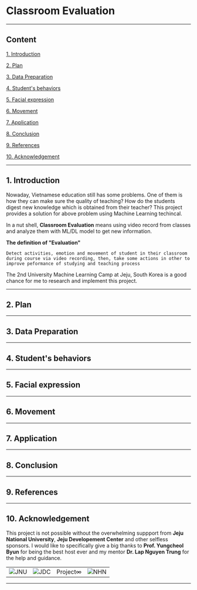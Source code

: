 # Classroom Evaluation

---

## Content

[1. Introduction](#intro)

[2. Plan](#plan)

[3. Data Preparation](#data)

[4. Student's behaviors](#behaviors)

[5. Facial expression](#facial)

[6. Movement](#movement)

[7. Application](#application)

[8. Conclusion](#conclusion)

[9. References](#ref)

[10. Acknowledgement](#ack)

---

## 1. Introduction <a name="intro"></a>

Nowaday, Vietnamese education still has some problems. One of them is how they can make sure the quality of teaching? How do the students digest new knowledge which is obtained from their teacher? This project provides a solution for above problem using Machine Learning techincal.

In a nut shell, **Classroom Evaluation** means using video record from classes and analyze them with ML/DL model to get new information.

**The definition of "Evaluation"**

    Detect activities, emotion and movement of student in their classroom during course via video recording, then, take some actions in other to improve peformance of studying and teaching process

The 2nd University Machine Learning Camp at Jeju, South Korea is a good chance for me to research and implement this project.

---
## 2. Plan <a name="plan"></a>

---
## 3. Data Preparation <a name="data"></a>

---
## 4. Student's behaviors <a name="behaviors"></a>

---
## 5. Facial expression <a name="facial expression"></a>

---
## 6. Movement <a name="movement"></a>

---
## 7. Application <a name="application"></a>

---
## 8. Conclusion <a name="conclusion"></a>

---
## 9. References <a name="ref"></a>

---
## 10. Acknowledgement <a name="ack"></a>

This project is not possible without the overwhelming suppport from **Jeju National University**, **Jeju Developement Center** and other selfless sponsors. I would like to specifically give a big thanks to **Prof. Yungcheol Byun** for being the best host ever and my mentor **Dr. Lap Nguyen Trung** for the help and guidance.

 |  |  |  |  | 
---|---|---|---
![JNU](https://cdn.edarabia.com/wp-content/uploads/2018/04/jeju-national-university-jeju-south-korea-1.jpg) | ![JDC](https://yt3.ggpht.com/a/AGF-l78dm_JR5e48ebCTtLLvF9KpgcVvQePmBnwwQQ=s900-c-k-c0xffffffff-no-rj-mo) | Project∞ | ![NHN](https://www.nhn.com/renewal/img/about/logo-ci.png) |
---